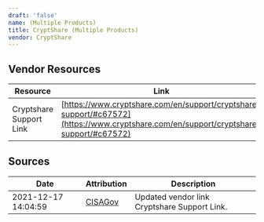 ```yaml
---
draft: 'false'
name: (Multiple Products)
title: CryptShare (Multiple Products)
vendor: CryptShare
---
```


## Vendor Resources
| Resource | Link |
| --- | --- |
| Cryptshare Support Link | [https://www.cryptshare.com/en/support/cryptshare-support/#c67572](https://www.cryptshare.com/en/support/cryptshare-support/#c67572) |



## Sources
| Date | Attribution | Description |
| --- | --- | --- |
| 2021-12-17 14:04:59 | [CISAGov](https://raw.githubusercontent.com/cisagov/log4j-affected-db/develop/README.md) | Updated vendor link Cryptshare Support Link.  |
